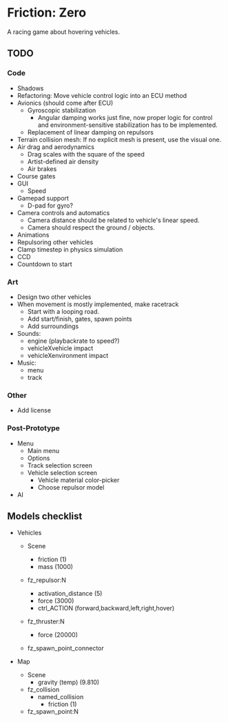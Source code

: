 Friction: Zero
==============

A racing game about hovering vehicles.


TODO
----

### Code

* Shadows
* Refactoring: Move vehicle control logic into an ECU method
* Avionics (should come after ECU)
  * Gyroscopic stabilization
    * Angular damping works just fine, now proper logic for control and
      environment-sensitive stabilization has to be implemented.
  * Replacement of linear damping on repulsors
* Terrain collision mesh: If no explicit mesh is present, use the visual one.
* Air drag and aerodynamics
  * Drag scales with the square of the speed
  * Artist-defined air density
  * Air brakes
* Course gates
* GUI
  * Speed
* Gamepad support
  * D-pad for gyro?
* Camera controls and automatics
  * Camera distance should be related to vehicle's linear speed.
  * Camera should respect the ground / objects.
* Animations
* Repulsoring other vehicles
* Clamp timestep in physics simulation
* CCD
* Countdown to start


### Art

* Design two other vehicles
* When movement is mostly implemented, make racetrack
  * Start with a looping road.
  * Add start/finish, gates, spawn points
  * Add surroundings
* Sounds:
  * engine (playbackrate to speed?)
  * vehicleXvehicle impact
  * vehicleXenvironment impact
* Music:
  * menu
  * track


### Other

* Add license


### Post-Prototype

* Menu
  * Main menu
  * Options
  * Track selection screen
  * Vehicle selection screen
    * Vehicle material color-picker
    * Choose repulsor model
* AI


Models checklist
----------------

* Vehicles
  * Scene
    * friction			(1)
    * mass			(1000)
  * fz_repulsor:N
    * activation_distance	(5)
    * force			(3000)
    * ctrl_ACTION 	(forward,backward,left,right,hover)

  * fz_thruster:N
    * force			(20000)
  * fz_spawn_point_connector

* Map
  * Scene
    * gravity (temp)		(9.810)
  * fz_collision
    * named_collision
      * friction		(1)
  * fz_spawn_point:N
